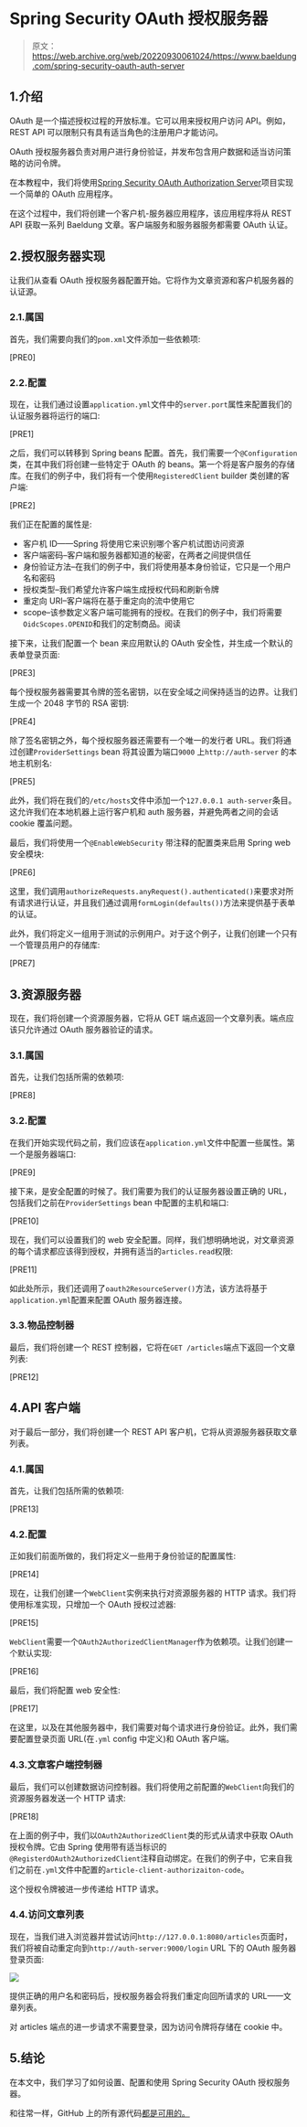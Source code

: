 # Spring Security OAuth 授权服务器

> 原文：<https://web.archive.org/web/20220930061024/https://www.baeldung.com/spring-security-oauth-auth-server>

## 1.介绍

OAuth 是一个描述授权过程的开放标准。它可以用来授权用户访问 API。例如，REST API 可以限制只有具有适当角色的注册用户才能访问。

OAuth 授权服务器负责对用户进行身份验证，并发布包含用户数据和适当访问策略的访问令牌。

在本教程中，我们将使用[Spring Security OAuth Authorization Server](https://web.archive.org/web/20220626080629/https://github.com/spring-projects/spring-authorization-server#spring-authorization-server)项目实现一个简单的 OAuth 应用程序。

在这个过程中，我们将创建一个客户机-服务器应用程序，该应用程序将从 REST API 获取一系列 Baeldung 文章。客户端服务和服务器服务都需要 OAuth 认证。

## 2.授权服务器实现

让我们从查看 OAuth 授权服务器配置开始。它将作为文章资源和客户机服务器的认证源。

### 2.1.属国

首先，我们需要向我们的`pom.xml`文件添加一些依赖项:

[PRE0]

### 2.2.配置

现在，让我们通过设置`application.yml`文件中的`server.port`属性来配置我们的认证服务器将运行的端口:

[PRE1]

之后，我们可以转移到 Spring beans 配置。首先，我们需要一个`@Configuration`类，在其中我们将创建一些特定于 OAuth 的 beans。第一个将是客户服务的存储库。在我们的例子中，我们将有一个使用`RegisteredClient` builder 类创建的客户端:

[PRE2]

我们正在配置的属性是:

*   客户机 ID——Spring 将使用它来识别哪个客户机试图访问资源
*   客户端密码–客户端和服务器都知道的秘密，在两者之间提供信任
*   身份验证方法–在我们的例子中，我们将使用基本身份验证，它只是一个用户名和密码
*   授权类型–我们希望允许客户端生成授权代码和刷新令牌
*   重定向 URI–客户端将在基于重定向的流中使用它
*   scope–该参数定义客户端可能拥有的授权。在我们的例子中，我们将需要`OidcScopes.OPENID`和我们的定制商品。阅读

接下来，让我们配置一个 bean 来应用默认的 OAuth 安全性，并生成一个默认的表单登录页面:

[PRE3]

每个授权服务器需要其令牌的签名密钥，以在安全域之间保持适当的边界。让我们生成一个 2048 字节的 RSA 密钥:

[PRE4]

除了签名密钥之外，每个授权服务器还需要有一个唯一的发行者 URL。我们将通过创建`ProviderSettings` bean 将其设置为端口`9000` 上`http://auth-server` 的本地主机别名:

[PRE5]

此外，我们将在我们的`/etc/hosts`文件中添加一个`127.0.0.1 auth-server`条目。这允许我们在本地机器上运行客户机和 auth 服务器，并避免两者之间的会话 cookie 覆盖问题。

最后，我们将使用一个`@EnableWebSecurity` 带注释的配置类来启用 Spring web 安全模块:

[PRE6]

这里，我们调用`authorizeRequests.anyRequest().authenticated()`来要求对所有请求进行认证，并且我们通过调用`formLogin(defaults())`方法来提供基于表单的认证。

此外，我们将定义一组用于测试的示例用户。对于这个例子，让我们创建一个只有一个管理员用户的存储库:

[PRE7]

## 3.资源服务器

现在，我们将创建一个资源服务器，它将从 GET 端点返回一个文章列表。端点应该只允许通过 OAuth 服务器验证的请求。

### 3.1.属国

首先，让我们包括所需的依赖项:

[PRE8]

### 3.2.配置

在我们开始实现代码之前，我们应该在`application.yml`文件中配置一些属性。第一个是服务器端口:

[PRE9]

接下来，是安全配置的时候了。我们需要为我们的认证服务器设置正确的 URL，包括我们之前在`ProviderSettings` bean 中配置的主机和端口:

[PRE10]

现在，我们可以设置我们的 web 安全配置。同样，我们想明确地说，对文章资源的每个请求都应该得到授权，并拥有适当的`articles.read`权限:

[PRE11]

如此处所示，我们还调用了`oauth2ResourceServer()`方法，该方法将基于`application.yml`配置来配置 OAuth 服务器连接。

### 3.3.物品控制器

最后，我们将创建一个 REST 控制器，它将在`GET /articles`端点下返回一个文章列表:

[PRE12]

## 4.API 客户端

对于最后一部分，我们将创建一个 REST API 客户机，它将从资源服务器获取文章列表。

### 4.1.属国

首先，让我们包括所需的依赖项:

[PRE13]

### 4.2.配置

正如我们前面所做的，我们将定义一些用于身份验证的配置属性:

[PRE14]

现在，让我们创建一个`WebClient`实例来执行对资源服务器的 HTTP 请求。我们将使用标准实现，只增加一个 OAuth 授权过滤器:

[PRE15]

`WebClient`需要一个`OAuth2AuthorizedClientManager`作为依赖项。让我们创建一个默认实现:

[PRE16]

最后，我们将配置 web 安全性:

[PRE17]

在这里，以及在其他服务器中，我们需要对每个请求进行身份验证。此外，我们需要配置登录页面 URL(在`.yml` config 中定义)和 OAuth 客户端。

### 4.3.文章客户端控制器

最后，我们可以创建数据访问控制器。我们将使用之前配置的`WebClient`向我们的资源服务器发送一个 HTTP 请求:

[PRE18]

在上面的例子中，我们以`OAuth2AuthorizedClient`类的形式从请求中获取 OAuth 授权令牌。它由 Spring 使用带有适当标识的`@RegisterdOAuth2AuthorizedClient`注释自动绑定。在我们的例子中，它来自我们之前在`.yml`文件中配置的`article-client-authorizaiton-code`。

这个授权令牌被进一步传递给 HTTP 请求。

### 4.4.访问文章列表

现在，当我们进入浏览器并尝试访问`http://127.0.0.1:8080/articles`页面时，我们将被自动重定向到`http://auth-server:9000/login` URL 下的 OAuth 服务器登录页面:

[![](img/315ef2f9b7a008cccf560ffeb31c1109.png)](/web/20220626080629/https://www.baeldung.com/wp-content/uploads/2021/03/loginPage.png)

提供正确的用户名和密码后，授权服务器会将我们重定向回所请求的 URL——文章列表。

对 articles 端点的进一步请求不需要登录，因为访问令牌将存储在 cookie 中。

## 5.结论

在本文中，我们学习了如何设置、配置和使用 Spring Security OAuth 授权服务器。

和往常一样，GitHub 上的所有源代码[都是可用的。](https://web.archive.org/web/20220626080629/https://github.com/Baeldung/spring-security-oauth/tree/master/oauth-authorization-server)